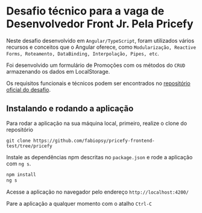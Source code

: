 # Desafio técnico para a vaga de Desenvolvedor Front Jr. Pela Pricefy

Neste desafio desenvolvido em `Angular/TypeScript`, foram utilizados vários recursos e conceitos que o Angular oferece, como `Modularização, Reactive Forms, Roteamento, DataBinding, Interpolação, Pipes, etc`.

Foi desenvolvido um formulário de Promoções com os métodos do `CRUD` armazenando os dados em LocalStorage.

Os requisitos funcionais e técnicos podem ser encontrados no [repositório oficial do desafio](https://github.com/pricefyteam/pricefy-frontend-test/blob/main/WHAT.md).

## Instalando e rodando a aplicação

Para rodar a aplicação na sua máquina local, primeiro, realize o clone do repositório
```
git clone https://github.com/fabiopsy/pricefy-frontend-test/tree/pricefy
```
Instale as dependências npm descritas no `package.json` e rode a aplicação com `ng s`.
```bash
npm install
ng s
```
Acesse a aplicação no navegador pelo endereço `http://localhost:4200/`

Pare a aplicação a qualquer momento com o atalho `Ctrl-C`
